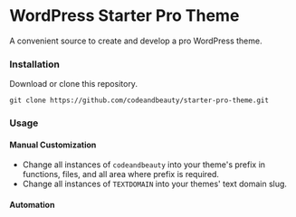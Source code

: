 # WordPress Starter Pro Theme
A convenient source to create and develop a pro WordPress theme.

### Installation
Download or clone this repository.
````
git clone https://github.com/codeandbeauty/starter-pro-theme.git
````

### Usage
#### Manual Customization
* Change all instances of `codeandbeauty` into your theme's prefix in functions, files, and all area where prefix is required.
* Change all instances of `TEXTDOMAIN` into your themes' text domain slug.

#### Automation
